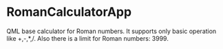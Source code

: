 # RomanCalculatorApp
QML base calculator for Roman numbers. 
It supports only basic operation like +,-,*,/. Also there is a limit for Roman numbers: 3999.
